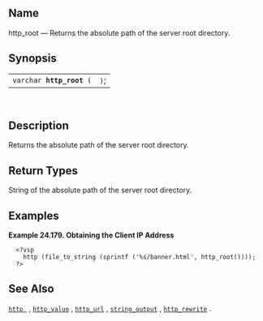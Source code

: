 <div>

<div>

</div>

<div>

## Name

http_root — Returns the absolute path of the server root directory.

</div>

<div>

## Synopsis

<div>

|                               |      |
|-------------------------------|------|
| `varchar `**`http_root`**` (` | `)`; |

<div>

 

</div>

</div>

</div>

<div>

## Description

Returns the absolute path of the server root directory.

</div>

<div>

## Return Types

String of the absolute path of the server root directory.

</div>

<div>

## Examples

<div>

**Example 24.179. Obtaining the Client IP Address**

<div>

``` programlisting
  <?vsp
    http (file_to_string (sprintf ('%s/banner.html', http_root())));
  ?>
```

</div>

</div>

  

</div>

<div>

## See Also

<a href="fn_http.html" class="link" title="http"><code
class="function">http </code></a> ,
<a href="fn_http_value.html" class="link" title="http_value"><code
class="function">http_value</code></a> ,
<a href="fn_http_url.html" class="link" title="http_url"><code
class="function">http_url</code></a> ,
<a href="fn_string_output.html" class="link" title="string_output"><code
class="function">string_output</code></a> ,
<a href="fn_http_rewrite.html" class="link" title="http_rewrite"><code
class="function">http_rewrite</code></a> .

</div>

</div>
